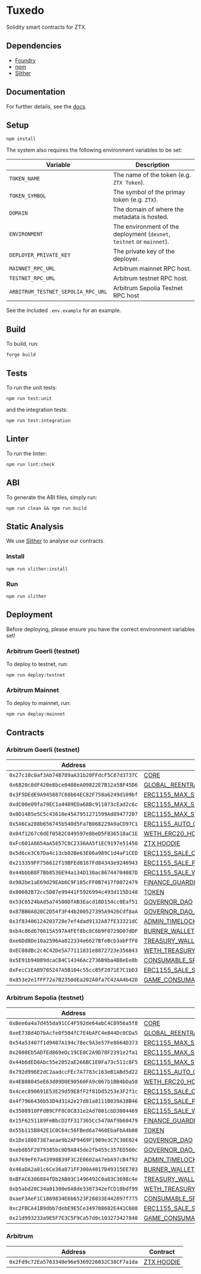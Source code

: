 # Tuxedo

Solidity smart contracts for ZTX.

## Dependencies

- [Foundry](https://github.com/foundry-rs/foundry)
- [npm](https://docs.npmjs.com/getting-started)
- [Slither](https://github.com/crytic/slither)

## Documentation

For further details, see the [docs](./doc/contracts).

## Setup

```console
npm install
```

The system also requires the following environment variables to be set:

| Variable               | Description                                                           |
|------------------------|-----------------------------------------------------------------------|
| `TOKEN_NAME`           | The name of the token (e.g. `ZTX Token`).                             |
| `TOKEN_SYMBOL`         | The symbol of the primay token (e.g. `ZTX`).                          |
| `DOMAIN`               | The domain of where the metadata is hosted.                           |
| `ENVIRONMENT`          | The environment of the deployment (`devnet`, `testnet` or `mainnet`). |
| `DEPLOYER_PRIVATE_KEY` | The private key of the deployer.                                      |
| `MAINNET_RPC_URL`      | Arbitrum mainnet RPC host.                                            |
| `TESTNET_RPC_URL`      | Arbitrum testnet RPC host.                                            |
| `ARBITRUM_TESTNET_SEPOLIA_RPC_URL` | Arbitrum Sepolia Testnet RPC host                         |

See the included `.env.example` for an example.

## Build

To build, run:

```console
forge build
```

## Tests

To run the unit tests:

```console
npm run test:unit
```

and the integration tests:

```console
npm run test:integration
```

## Linter

To run the linter:

```console
npm run lint:check
```

## ABI

To generate the ABI files, simply run:

```console
npm run clean && npm run build
```

## Static Analysis

We use [Slither](https://github.com/crytic/slither) to analyse our contracts.

### Install

```console
npm run slither:install
```

### Run

```console
npm run slither
```

## Deployment

Before deploying, please ensure you have the correct environment variables set!

### Arbitrum Goerli (testnet)

To deploy to testnet, run:

```console
npm run deploy:testnet
```

### Arbitrum Mainnet

To deploy to mainnet, run:

```console
npm run deploy:mainnet
```

## Contracts

### Arbitrum Goerli (testnet)

| Address                                      | Contract                                                                                                                                           |
|----------------------------------------------|----------------------------------------------------------------------------------------------------------------------------------------------------|
| `0x27c10c0af3Ab74B789aA31b20FFdcF5C87d3737C` | [CORE](./src/core/Core.sol)                                                                                                                        |
| `0x6820c0dF420e8bce0408eA09822E7B12a58F45D6` | [GLOBAL_REENTRANCY_LOCK](./src/core/GlobalReentrancyLock.sol)                                                                                      |
| `0x3F5DEdE9A945887C60b64EC82F758a6249d109bf` | [ERC1155_MAX_SUPPLY_MINTABLE_CONSUMABLES](./src/nfts/ERC1155MaxSupplyMintable.sol)                                                                 |
| `0xdC00e09fa79EC1a4489EDa68Bc911073cEad2c6c` | [ERC1155_MAX_SUPPLY_MINTABLE_PLACEABLES](./src/nfts/ERC1155MaxSupplyMintable.sol)                                                                  |
| `0x0D1485e5C5c43610e45A7951271599Ad89477207` | [ERC1155_MAX_SUPPLY_MINTABLE_WEARABLES](./src/nfts/ERC1155MaxSupplyMintable.sol)                                                                   |
| `0x5A6Ca288b656745b540d5Fa7B068229A9aCD97C1` | [ERC1155_AUTO_GRAPH_MINTER](./src/nfts/ERC1155AutoGraphMinter.sol)                                                                                 |
| `0x04f1267c0dEf0582C049597e8beD5FB36518aC1E` | [WETH_ERC20_HOLDING_DEPOSIT](./src/finance/ERC20HoldingDeposit.sol)                                                                                |
| `0xFc601A8654aA5857C8C2336AA5f1EC9197e51450` | [ZTX HOODIE](./src/nfts/ERC721ZepetoUA.sol)                                                                                                        |
| `0x5d6ce3C67Da4c13cb02Be63E06a989C1d4aF1CED` | [ERC1155_SALE_CONSUMABLES](./src/sale/ERC1155Sale.sol)                                                                                             |
| `0x213359FF756612f19BFEd8167Fd84343e9246943` | [ERC1155_SALE_PLACEABLES](./src/sale/ERC1155Sale.sol)                                                                                              |
| `0x44bbbB8F7Bb8536E94a134D130ac86744704087D` | [ERC1155_SALE_WEARABLES](./src/sale/ERC1155Sale.sol)                                                                                               |
| `0x982be1aE69d29EAb6C9F185cFF0B7417f0072479` | [FINANCE_GUARDIAN](./src/finance/FinanceGuardian.sol)                                                                                              |
| `0x80602B72cc5D87e99441F5926994c493d115D148` | [TOKEN](./src/token/Token.sol)                                                                                                                     |
| `0x53C6524bAd5a74500DfAB3Eacd18D154cc0Eaf51` | [GOVERNOR_DAO](./src/governance/GovernorDAO.sol)                                                                                                   |
| `0x87BB0A020C2D54f3F44b200527395A9426Cdf8aA` | [GOVERNOR_DAO_TIMELOCK_CONTROLLER](https://github.com/OpenZeppelin/openzeppelin-contracts/blob/master/contracts/governance/TimelockController.sol) |
| `0x3f83406124203728e7ef4dad9132A87fE33321dC` | [ADMIN_TIMELOCK_CONTROLLER](https://github.com/OpenZeppelin/openzeppelin-contracts/blob/master/contracts/governance/TimelockController.sol)        |
| `0xb4c86d670615A597A4FEf8bc8C6b9F0729D07dDF` | [BURNER_WALLET](./src/finance/ERC20HoldingDeposit.sol)                                                                                             |
| `0xe6Dd8De10a2596Aa822334e6627BfeBcb3abFfF0` | [TREASURY_WALLET](./src/finance/ERC20HoldingDeposit.sol)                                                                                           |
| `0xEC08dBc2c4C42De5A77111831e8872723e356843` | [WETH_TREASURY_WALLET](./src/finance/ERC20HoldingDeposit.sol)                                                                                      |
| `0x5E91b94089dcaCB4C14346Ac2736B9ba4B8eEe8b` | [CONSUMABLE_SPLITTER](./src/finance/ERC20Splitter.sol)                                                                                             |
| `0xFecC1EA89705247A5B104c55cc85F2071E7C1bD3` | [ERC1155_SALE_SPLITTER](./src/finance/ERC20Splitter.sol)                                                                                           |
| `0x853e2e1fFF72a7B2350dEa202A0fa7C42AA4b42D` | [GAME_CONSUMABLE](./src/game/GameConsumer.sol)                                                                                                     |

### Arbitrum Sepolia (testnet)

| Address                                      | Contract                                                                                                                                           |
|----------------------------------------------|----------------------------------------------------------------------------------------------------------------------------------------------------|
| `0xBee6a4a7d455da91CC4F592de64abC4C8956a5f8` | [CORE](./src/core/Core.sol)                                                                                                                        |
| `0xeE738d4D7bAcfe0f504fC7E4bAFC4e844Dc0CDa5` | [GLOBAL_REENTRANCY_LOCK](./src/utils/GlobalReentrancyLock.sol)                                                                                     |
| `0x54a53407f1d9407A194c78ec9A3e57Fe8664D373` | [ERC1155_MAX_SUPPLY_MINTABLE_CONSUMABLES](./src/nfts/ERC1155MaxSupplyMintable.sol)                                                                 |
| `0x2008Eb5ADfEd869eDc19CE8C2A9D78F2391e2fa1` | [ERC1155_MAX_SUPPLY_MINTABLE_PLACEABLES](./src/nfts/ERC1155MaxSupplyMintable.sol)                                                                  |
| `0x44b6dED0Abc55e2052aE266BC1E0Fa73c511c8F5` | [ERC1155_MAX_SUPPLY_MINTABLE_WEARABLES](./src/nfts/ERC1155MaxSupplyMintable.sol)                                                                   |
| `0x792d996E2dC2aadccFEc7A7783c163eB1ABd5d22` | [ERC1155_AUTO_GRAPH_MINTER](./src/nfts/ERC1155AutoGraphMinter.sol)                                                                                 |
| `0x4E808045eE63d89D0E90560FA9c067b1BB4bDa58` | [WETH_ERC20_HOLDING_DEPOSIT](./src/finance/ERC20HoldingDeposit.sol)                                                                                |
| `0x4cec890691E53E29d59E8fF2f81Dd5253e3F2f1c` | [ERC1155_SALE_CONSUMABLES](./src/sale/ERC1155Sale.sol)                                                                                             |
| `0x4f7966430b53D4d31A2e27d81a8111B039A38B46` | [ERC1155_SALE_PLACEABLES](./src/sale/ERC1155Sale.sol)                                                                                              |
| `0x3508910FFdB9CFF8C0C831e2Ad7001cbD3004469` | [ERC1155_SALE_WEARABLES](./src/sale/ERC1155Sale.sol)                                                                                               |
| `0x15F6251189FeBbcD2fF317365Cc5470Af9b60479` | [FINANCE_GUARDIAN](./src/finance/FinanceGuardian.sol)                                                                                              |
| `0x55b115B842E1C0C64c56FBed6a7460EbaFbA4b08` | [TOKEN](./src/token/Token.sol)                                                                                                                     |
| `0x1De18087387aeae9b2AF9469F1909e3C7C30E024` | [GOVERNOR_DAO](./src/governance/GovernorDAO.sol)                                                                                                   |
| `0xebd85F2879385bc0D9A845de2fb455c357ED560c` | [GOVERNOR_DAO_TIMELOCK_CONTROLLER](https://github.com/OpenZeppelin/openzeppelin-contracts/blob/master/contracts/governance/TimelockController.sol) |
| `0xA769eF67a43998B39F3C2E0602aA7ebA97cB4f92` | [ADMIN_TIMELOCK_CONTROLLER](https://github.com/OpenZeppelin/openzeppelin-contracts/blob/master/contracts/governance/TimelockController.sol)        |
| `0x46aDA2a81c6Ce36a871FF300A4017D49315EE703` | [BURNER_WALLET](./src/finance/ERC20HoldingDeposit.sol)                                                                                             |
| `0xBFAC6306884fDb2AB03C1496492C0a83C3698c4e` | [TREASURY_WALLET](./src/finance/ERC20HoldingDeposit.sol)                                                                                           |
| `0xb5abd20C34a01380e6A8de3387342efCD10bdf99` | [WETH_TREASURY_WALLET](./src/finance/ERC20HoldingDeposit.sol)                                                                                      |
| `0xaeF3AeF1C1869834E6b6523F28033E442897f775` | [CONSUMABLE_SPLITTER](./src/finance/ERC20Splitter.sol)                                                                                             |
| `0xc2FBCA41B9dbb7debE9E5Ce349708602E441C608` | [ERC1155_SALE_SPLITTER](./src/finance/ERC20Splitter.sol)                                                                                           |
| `0x21d993233a9E5F7E3C5F9Ca57d0c103273427840` | [GAME_CONSUMABLE](./src/game/GameConsumer.sol)                                                                                                     |

### Arbitrum

| Address                                      | Contract                                    |
|----------------------------------------------|---------------------------------------------|
| `0x2Fd9c72Ea5763340e96e9369226032C38CF7a1da` | [ZTX HOODIE](./src/nfts/ERC721ZepetoUA.sol) |
